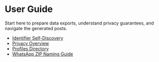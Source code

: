# User Guide

Start here to prepare data exports, understand privacy guarantees, and navigate the generated posts.

- [Identifier Self-Discovery](discover.md)
- [Privacy Overview](privacy.md)
- [Profiles Directory](profiles.md)
- [WhatsApp ZIP Naming Guide](zip-naming.md)
